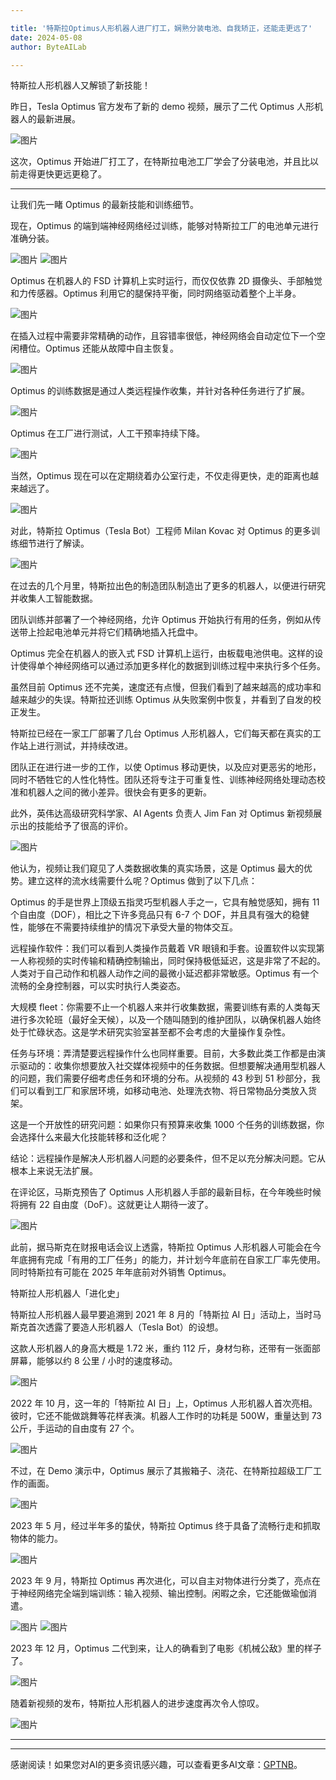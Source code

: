 ```yaml
---

title: '特斯拉Optimus人形机器人进厂打工，娴熟分装电池、自我矫正，还能走更远了'
date: 2024-05-08
author: ByteAILab

---
```


特斯拉人形机器人又解锁了新技能！

昨日，Tesla Optimus 官方发布了新的 demo 视频，展示了二代 Optimus 人形机器人的最新进展。

![图片](https://image.jiqizhixin.com/uploads/editor/af38d264-0a59-4bfc-8913-6f4b3285d602/640.png)

这次，Optimus 开始进厂打工了，在特斯拉电池工厂学会了分装电池，并且比以前走得更快更远更稳了。

---


让我们先一睹 Optimus 的最新技能和训练细节。

现在，Optimus 的端到端神经网络经过训练，能够对特斯拉工厂的电池单元进行准确分装。

![图片](https://image.jiqizhixin.com/uploads/editor/959607e3-77f6-4985-9b14-21a4fc4df46a/640.gif)
![图片](https://image.jiqizhixin.com/uploads/editor/9ffb8dc4-592c-4d0a-b1df-1339346968da/640.gif)

Optimus 在机器人的 FSD 计算机上实时运行，而仅仅依靠 2D 摄像头、手部触觉和力传感器。Optimus 利用它的腿保持平衡，同时网络驱动着整个上半身。

![图片](https://image.jiqizhixin.com/uploads/editor/a01c6d6e-8d99-44eb-8ff8-21d4db0b89fa/640.gif)

在插入过程中需要非常精确的动作，且容错率很低，神经网络会自动定位下一个空闲槽位。Optimus 还能从故障中自主恢复。

![图片](https://image.jiqizhixin.com/uploads/editor/d764f7d1-1456-4502-812d-3fbb603647db/640.gif)

Optimus 的训练数据是通过人类远程操作收集，并针对各种任务进行了扩展。

![图片](https://image.jiqizhixin.com/uploads/editor/5b0a9114-85ca-4360-a533-ed8ee7920553/640.gif)

Optimus 在工厂进行测试，人工干预率持续下降。

![图片](https://image.jiqizhixin.com/uploads/editor/db4d8bb2-178a-45b2-8c93-86e11f9b1f36/640.gif)

当然，Optimus 现在可以在定期绕着办公室行走，不仅走得更快，走的距离也越来越远了。

![图片](https://image.jiqizhixin.com/uploads/editor/34ec3a2f-3355-4490-95d7-6ccf91b7aeb7/640.gif)

对此，特斯拉 Optimus（Tesla Bot）工程师 Milan Kovac 对 Optimus 的更多训练细节进行了解读。

![图片](https://image.jiqizhixin.com/uploads/editor/5e9b2b6e-100f-4338-8f17-41d5a0b0a56d/640.png)

在过去的几个月里，特斯拉出色的制造团队制造出了更多的机器人，以便进行研究并收集人工智能数据。

团队训练并部署了一个神经网络，允许 Optimus 开始执行有用的任务，例如从传送带上捡起电池单元并将它们精确地插入托盘中。

Optimus 完全在机器人的嵌入式 FSD 计算机上运行，由板载电池供电。这样的设计使得单个神经网络可以通过添加更多样化的数据到训练过程中来执行多个任务。

虽然目前 Optimus 还不完美，速度还有点慢，但我们看到了越来越高的成功率和越来越少的失误。特斯拉还训练 Optimus 从失败案例中恢复，并看到了自发的校正发生。

特斯拉已经在一家工厂部署了几台 Optimus 人形机器人，它们每天都在真实的工作站上进行测试，并持续改进。

团队正在进行进一步的工作，以使 Optimus 移动更快，以及应对更恶劣的地形，同时不牺牲它的人性化特性。团队还将专注于可重复性、训练神经网络处理动态校准和机器人之间的微小差异。很快会有更多的更新。

此外，英伟达高级研究科学家、AI Agents 负责人 Jim Fan 对 Optimus 新视频展示出的技能给予了很高的评价。

![图片](https://image.jiqizhixin.com/uploads/editor/f811d390-e3c6-4fbc-9052-2f1c71255301/640.png)

他认为，视频让我们窥见了人类数据收集的真实场景，这是 Optimus 最大的优势。建立这样的流水线需要什么呢？Optimus 做到了以下几点：

Optimus 的手是世界上顶级五指灵巧型机器人手之一，它具有触觉感知，拥有 11 个自由度（DOF），相比之下许多竞品只有 6-7 个 DOF，并且具有强大的稳健性，能够在不需要持续维护的情况下承受大量的物体交互。

远程操作软件：我们可以看到人类操作员戴着 VR 眼镜和手套。设置软件以实现第一人称视频的实时传输和精确控制输出，同时保持极低延迟，这是非常了不起的。人类对于自己动作和机器人动作之间的最微小延迟都非常敏感。Optimus 有一个流畅的全身控制器，可以实时执行人类姿态。

大规模 fleet：你需要不止一个机器人来并行收集数据，需要训练有素的人类每天进行多次轮班（最好全天候），以及一个随叫随到的维护团队，以确保机器人始终处于忙碌状态。这是学术研究实验室甚至都不会考虑的大量操作复杂性。

任务与环境：弄清楚要远程操作什么也同样重要。目前，大多数此类工作都是由演示驱动的：收集你想要放入社交媒体视频中的任务数据。但想要解决通用型机器人的问题，我们需要仔细考虑任务和环境的分布。从视频的 43 秒到 51 秒部分，我们可以看到工厂和家居环境，如移动电池、处理洗衣物、将日常物品分类放入货架。

这是一个开放性的研究问题：如果你只有预算来收集 1000 个任务的训练数据，你会选择什么来最大化技能转移和泛化呢？

结论：远程操作是解决人形机器人问题的必要条件，但不足以充分解决问题。它从根本上来说无法扩展。

在评论区，马斯克预告了 Optimus 人形机器人手部的最新目标，在今年晚些时候将拥有 22 自由度（DoF）。这就更让人期待一波了。

![图片](https://image.jiqizhixin.com/uploads/editor/80ceb09b-ca22-48fa-9734-b8229185a0be/640.png)

此前，据马斯克在财报电话会议上透露，特斯拉 Optimus 人形机器人可能会在今年底拥有完成「有用的工厂任务」的能力，并计划今年底前在自家工厂率先使用。同时特斯拉有可能在 2025 年年底前对外销售 Optimus。

特斯拉人形机器人「进化史」

特斯拉人形机器人最早要追溯到 2021 年 8 月的「特斯拉 AI 日」活动上，当时马斯克首次透露了要造人形机器人（Tesla Bot）的设想。

这款人形机器人的身高大概是 1.72 米，重约 112 斤，身材匀称，还带有一张面部屏幕，能够以约 8 公里 / 小时的速度移动。

![图片](https://image.jiqizhixin.com/uploads/editor/e0fa0653-8960-4068-844f-767b949ce945/640.png)

2022 年 10 月，这一年的「特斯拉 AI 日」上，Optimus 人形机器人首次亮相。彼时，它还不能做跳舞等花样表演。机器人工作时的功耗是 500W，重量达到 73 公斤，手运动的自由度有 27 个。

![图片](https://image.jiqizhixin.com/uploads/editor/2e0b415d-3b54-4819-a0a5-3ab716d58c74/640.gif)

不过，在 Demo 演示中，Optimus 展示了其搬箱子、浇花、在特斯拉超级工厂工作的画面。

![图片](https://image.jiqizhixin.com/uploads/editor/0ac2f9c5-ff7c-4a3b-8b03-7bf829f315f9/640.gif)

2023 年 5 月，经过半年多的蛰伏，特斯拉 Optimus 终于具备了流畅行走和抓取物体的能力。

![图片](https://image.jiqizhixin.com/uploads/editor/8b9ea6df-003e-4d6f-8349-234034b05c9f/640.gif)

2023 年 9 月，特斯拉 Optimus 再次进化，可以自主对物体进行分类了，亮点在于神经网络完全端到端训练：输入视频、输出控制。闲暇之余，它还能做瑜伽消遣。

![图片](https://image.jiqizhixin.com/uploads/editor/73153fa2-edcd-4dfa-a8b6-60b171aedb20/640.gif)
![图片](https://image.jiqizhixin.com/uploads/editor/d216828c-46ca-4b6c-80b9-7cd26ddfbacf/640.gif)

2023 年 12 月，Optimus 二代到来，让人的确看到了电影《机械公敌》里的样子了。

![图片](https://image.jiqizhixin.com/uploads/editor/83311271-6c2a-4b4f-ae8d-826c7028210e/640.gif)

随着新视频的发布，特斯拉人形机器人的进步速度再次令人惊叹。

![图片](https://image.jiqizhixin.com/uploads/editor/9a8b7692-fc08-4ced-8554-cffa714cb4e0/640.png) 

---
---
感谢阅读！如果您对AI的更多资讯感兴趣，可以查看更多AI文章：[GPTNB](https://gptnb.com)。